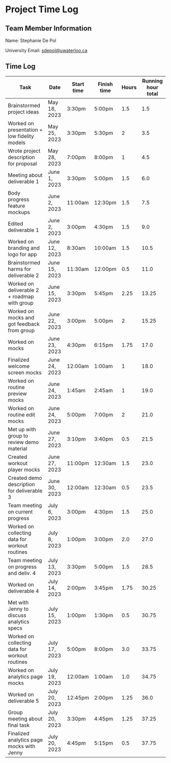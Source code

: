 # Project Time Log

## Team Member Information

Name: Stephanie De Pol

University Email: <sdepol@uwaterloo.ca>

## Time Log

| Task                                           | Date          | Start time | Finish time | Hours | Running hour total |
| ---------------------------------------------- | ------------- | ---------- | ----------- | ----- | ------------------ |
| Brainstormed project ideas                     | May 18, 2023  | 3:30pm     | 5:00pm      | 1.5   | 1.5                |
| Worked on presentation + low fidelity models   | May 25, 2023  | 3:30pm     | 5:30pm      | 2     | 3.5                |
| Wrote project description for proposal         | May 28, 2023  | 7:00pm     | 8:00pm      | 1     | 4.5                |
| Meeting about deliverable 1                    | June 1, 2023  | 3:30pm     | 5:00pm      | 1.5   | 6.0                |
| Body progress feature mockups                  | June 2, 2023  | 11:00am    | 12:30pm     | 1.5   | 7.5                |
| Edited deliverable 1                           | June 2, 2023  | 3:00pm     | 4:30pm      | 1.5   | 9.0                |
| Worked on branding and logo for app            | June 12, 2023 | 8:30am     | 10:00am     | 1.5   | 10.5               |
| Brainstormed harms for deliverable 2           | June 15, 2023 | 11:30am    | 12:00pm     | 0.5   | 11.0               |
| Worked on deliverable 2 + roadmap with group   | June 15, 2023 | 3:30pm     | 5:45pm      | 2.25  | 13.25              |
| Worked on mocks and got feedback from group    | June 22, 2023 | 3:00pm     | 5:00pm      | 2     | 15.25              |
| Worked on mocks                                | June 23, 2023 | 4:30pm     | 6:15pm      | 1.75  | 17.0               |
| Finalized welcome screen mocks                 | June 24, 2023 | 12:00am    | 1:00am      | 1     | 18.0               |
| Worked on routine preview mocks                | June 24, 2023 | 1:45am     | 2:45am      | 1     | 19.0               |
| Worked on routine edit mocks                   | June 24, 2023 | 5:00pm     | 7:00pm      | 2     | 21.0               |
| Met up with group to review demo material      | June 27, 2023 | 3:10pm     | 3:40pm      | 0.5   | 21.5               |
| Created workout player mocks                   | June 27, 2023 | 11:00pm    | 12:30am     | 1.5   | 23.0               |
| Created demo description for deliverable 3     | June 30, 2023 | 12:00am    | 12:30am     | 0.5   | 23.5               |
| Team meeting on current progress               | July 6, 2023  | 3:00pm     | 4:30pm      | 1.5   | 25.0               |
| Worked on collecting data for workout routines | July 8, 2023  | 1:00pm     | 3:00pm      | 2.0   | 27.0               |
| Team meeting on progress and deliv. 4          | July 13, 2023 | 3:30pm     | 5:00pm      | 1.5   | 28.5               |
| Worked on deliverable 4                        | July 14, 2023 | 2:00pm     | 3:45pm      | 1.75  | 30.25              |
| Met with Jenny to discuss analytics specs      | July 15, 2023 | 1:00pm     | 1:30pm      | 0.5   | 30.75              |
| Worked on collecting data for workout routines | July 17, 2023 | 5:00pm     | 8:00pm      | 3.0   | 33.75              |
| Worked on analytics page mocks                 | July 19, 2023 | 12:00am    | 1:00am      | 1.0   | 34.75              |
| Worked on deliverable 5                        | July 20, 2023 | 12:45pm    | 2:00pm      | 1.25  | 36.0               |
| Group meeting about final task                 | July 20, 2023 | 3:30pm     | 4:45pm      | 1.25  | 37.25              |
| Finalized analytics page mocks with Jenny      | July 20, 2023 | 4:45pm     | 5:15pm      | 0.5   | 37.75              |
